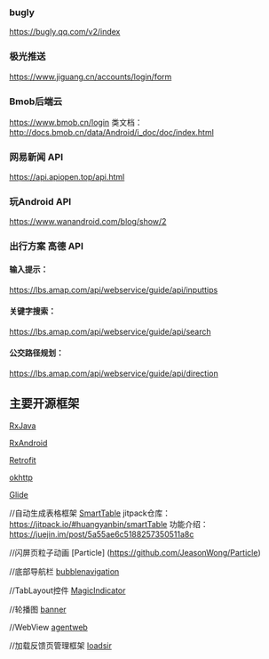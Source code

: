 ### bugly
https://bugly.qq.com/v2/index

### 极光推送
https://www.jiguang.cn/accounts/login/form

### Bmob后端云
https://www.bmob.cn/login
类文档：http://docs.bmob.cn/data/Android/i_doc/doc/index.html



### 网易新闻 API
https://api.apiopen.top/api.html

### 玩Android API
https://www.wanandroid.com/blog/show/2

### 出行方案 高德 API
#### 输入提示：
https://lbs.amap.com/api/webservice/guide/api/inputtips
#### 关键字搜索：
https://lbs.amap.com/api/webservice/guide/api/search
#### 公交路径规划：
https://lbs.amap.com/api/webservice/guide/api/direction



## 主要开源框架

[RxJava](https://github.com/ReactiveX/RxJava)

[RxAndroid](https://github.com/ReactiveX/RxAndroid)

[Retrofit](https://github.com/square/retrofit)

[okhttp](https://github.com/square/okhttp)

[Glide](https://github.com/bumptech/glide)

//自动生成表格框架
[SmartTable](https://github.com/huangyanbin/smartTable)
jitpack仓库：https://jitpack.io/#huangyanbin/smartTable
功能介绍：https://juejin.im/post/5a55ae6c5188257350511a8c

//闪屏页粒子动画
[Particle] (https://github.com/JeasonWong/Particle)

//底部导航栏
[bubblenavigation](https://github.com/gauravk95/bubble-navigation)

//TabLayout控件
[MagicIndicator](https://github.com/hackware1993/MagicIndicator)

//轮播图
[banner](https://github.com/youth5201314/banner)

//WebView
[agentweb](https://github.com/Justson/AgentWeb)

//加载反馈页管理框架
[loadsir](com.kingja.loadsir:loadsir:1.3.8)
